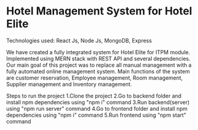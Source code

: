 # Hotel Management System for Hotel Elite

Technologies used: React Js, Node Js, MongoDB, Express

We have created a fully integrated system for Hotel Elite for ITPM module. Implemented using MERN stack with REST API and several dependencies. Our main goal of this project was to replace all manual management with a fully automated online management system. Main functions of the system are customer reservation, Employee management, Room management, Supplier management and Inventory management.

Steps to run the project
1.Clone the  project
2.Go to backend folder and install npm dependencies using "npm i" command
3.Run backend(server) using "npm run server" command
4.Go to frontend folder and install npm dependencies using "npm i" command
5.Run frontend using "npm start" command
